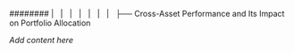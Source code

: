 ######## |   |   |   |   |   |   |   ├── Cross-Asset Performance and Its Impact on Portfolio Allocation

*Add content here*